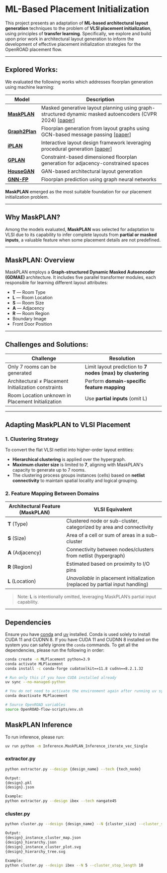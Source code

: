 # ML-Based Placement Initialization

This project presents an adaptation of **ML-based architectural layout generation** techniques to the problem of **VLSI placement initialization**, using principles of **transfer learning**. Specifically, we explore and build upon prior work in architectural layout generation to inform the development of effective placement initialization strategies for the OpenROAD placement flow. 

---

## Explored Works: 

We evaluated the following works which addresses floorplan generation using machine learning:

| Model | Description |
|-------|-------------|
| **[MaskPLAN](https://github.com/HangZhangZ/MaskPLAN)** | Masked generative layout planning using graph-structured dynamic masked autoencoders (CVPR 2024) [[paper](https://openaccess.thecvf.com/content/CVPR2024/html/Zhang_MaskPLAN_Masked_Generative_Layout_Planning_from_Partial_Input_CVPR_2024_paper.html)] |
| **[Graph2Plan](https://github.com/HanHan55/Graph2plan)** | Floorplan generation from layout graphs using GCN-based message passing [[paper](https://arxiv.org/abs/2004.13204)] |
| **[iPLAN](https://github.com/realcrane/iPLAN-Interactive-and-Procedural-Layout-Planning)** | Interactive layout design framework leveraging procedural generation [[paper](https://arxiv.org/pdf/2203.14412)] |
| **[GPLAN](https://arxiv.org/pdf/2008.01803)** | Constraint-based dimensioned floorplan generation for adjacency-constrained spaces |
| **[HouseGAN](https://github.com/ennauata/housegan)** | GAN-based architectural layout generation |
| **[GNN-FP](https://github.com/mo7amed7assan1911/Floor_Plan_Generation_using_GNNs)** | Floorplan prediction using graph neural networks |


**MaskPLAN** emerged as the most suitable foundation for our placement initialization problem.

---

## Why MaskPLAN? 

Among the models evaluated, **MaskPLAN** was selected for adaptation to VLSI due to its capability to infer complete layouts from **partial or masked inputs**, a valuable feature when some placement details are not predefined.

---

## MaskPLAN: Overview

MaskPLAN employs a **Graph-structured Dynamic Masked Autoencoder (GDMAE)** architecture. It includes five parallel transformer modules, each responsible for learning different layout attributes:

- **T** — Room Type  
- **L** — Room Location  
- **S** — Room Size  
- **A** — Adjacency  
- **R** — Room Region  
- Boundary Image  
- Front Door Position  

---
## Challenges and Solutions: 


| Challenge | Resolution |
|----------|------------|
| Only 7 rooms can be generated | Limit layout prediction to **7 nodes (max) by clustering**|
| Architectural ≠ Placement Initialization constraints | Perform **domain-specific feature mapping** |
| Room Location unknown in Placement Initialization | Use **partial inputs** (omit L) |


---

## Adapting MaskPLAN to VLSI Placement


### 1. Clustering Strategy

To convert the flat VLSI netlist into higher-order layout entities:

- **Hierarchical clustering** is applied over the hypergraph.
- **Maximum cluster size** is limited to **7**, aligning with MaskPLAN's capacity to generate up to 7 rooms.
- The clustering process groups instances (cells) based on **netlist connectivity** to maintain spatial locality and logical grouping.


### 2. Feature Mapping Between Domains

| Architectural Feature (MaskPLAN) | VLSI Equivalent |
|----------------------------------|-----------------|
| **T** (Type) | Clustered node or sub-cluster, categorized by area and connectivity |
| **S** (Size) | Area of a cell or sum of areas in a sub-cluster |
| **A** (Adjacency) | Connectivity between nodes/clusters from netlist (hypergraph) |
| **R** (Region) | Estimated based on proximity to I/O pins |
| **L** (Location) | *Unavailable* in placement initialization (replaced by partial input handling) |

> Note: **L** is intentionally omitted, leveraging MaskPLAN’s partial input capability.

---


## Dependencies
Ensure you have [conda](https://docs.conda.io/projects/conda/en/latest/user-guide/install/index.html) and [uv](https://docs.astral.sh/uv/getting-started/installation/) installed.
Conda is used solely to install CUDA 11 and CUDNN 8.
If you have CUDA 11 and CUDNN 8 installed on the system you can safely ignore the `conda` commands.
To get all the dependencies, please run the following in order:

```bash
conda create -n MLPlacement python=3.9
conda activate MLPlacement
conda install -c conda-forge cudatoolkit==11.8 cudnn==8.2.1.32

# Run only this if you have CUDA installed already
uv sync --no-managed-python

# You do not need to activate the environment again after running uv sync.
conda deactivate MLPlacement

# Source OpenROAD variables
source OpenROAD-flow-scripts/env.sh
```

## MaskPLAN Inference

To run inference, please run:

```bash
uv run python -m Inference.MaskPLAN_Inference_iterate_vec_Single
```

### extractor.py
```bash
python extractor.py --design {design_name} --tech {tech_node}

Output:
{design}.pkl
{design}.json

Example:
python extractor.py --design ibex --tech nangate45
```
### cluster.py
```bash
python cluster.py --design {design_name} --N {cluster_size} --cluster_stop_length {cluster_stop_length}

Output:
{design}_instance_cluster_map.json
{design}_hierarchy.json
{design}_instance_cluster_plot.svg
{design}_hierarchy_tree.svg

Example:
python cluster.py --design ibex --N 5 --cluster_stop_length 10
```
